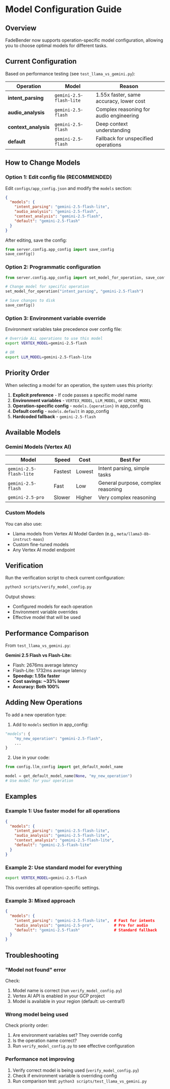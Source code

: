 # Model Configuration Guide

## Overview

FadeBender now supports operation-specific model configuration, allowing you to choose optimal models for different tasks.

## Current Configuration

Based on performance testing (see `test_llama_vs_gemini.py`):

| Operation | Model | Reason |
|-----------|-------|--------|
| **intent_parsing** | `gemini-2.5-flash-lite` | 1.55x faster, same accuracy, lower cost |
| **audio_analysis** | `gemini-2.5-flash` | Complex reasoning for audio engineering |
| **context_analysis** | `gemini-2.5-flash` | Deep context understanding |
| **default** | `gemini-2.5-flash` | Fallback for unspecified operations |

## How to Change Models

### Option 1: Edit config file (RECOMMENDED)

Edit `configs/app_config.json` and modify the `models` section:

```json
{
  "models": {
    "intent_parsing": "gemini-2.5-flash-lite",
    "audio_analysis": "gemini-2.5-flash",
    "context_analysis": "gemini-2.5-flash",
    "default": "gemini-2.5-flash"
  }
}
```

After editing, save the config:
```python
from server.config.app_config import save_config
save_config()
```

### Option 2: Programmatic configuration

```python
from server.config.app_config import set_model_for_operation, save_config

# Change model for specific operation
set_model_for_operation("intent_parsing", "gemini-2.5-flash")

# Save changes to disk
save_config()
```

### Option 3: Environment variable override

Environment variables take precedence over config file:

```bash
# Override ALL operations to use this model
export VERTEX_MODEL=gemini-2.5-flash

# OR
export LLM_MODEL=gemini-2.5-flash-lite
```

## Priority Order

When selecting a model for an operation, the system uses this priority:

1. **Explicit preference** - If code passes a specific model name
2. **Environment variables** - `VERTEX_MODEL`, `LLM_MODEL`, or `GEMINI_MODEL`
3. **Operation-specific config** - `models.{operation}` in app_config
4. **Default config** - `models.default` in app_config
5. **Hardcoded fallback** - `gemini-2.5-flash`

## Available Models

### Gemini Models (Vertex AI)

| Model | Speed | Cost | Best For |
|-------|-------|------|----------|
| `gemini-2.5-flash-lite` | Fastest | Lowest | Intent parsing, simple tasks |
| `gemini-2.5-flash` | Fast | Low | General purpose, complex reasoning |
| `gemini-2.5-pro` | Slower | Higher | Very complex reasoning |

### Custom Models

You can also use:
- Llama models from Vertex AI Model Garden (e.g., `meta/llama3-8b-instruct-maas`)
- Custom fine-tuned models
- Any Vertex AI model endpoint

## Verification

Run the verification script to check current configuration:

```bash
python3 scripts/verify_model_config.py
```

Output shows:
- Configured models for each operation
- Environment variable overrides
- Effective model that will be used

## Performance Comparison

From `test_llama_vs_gemini.py`:

**Gemini 2.5 Flash vs Flash-Lite:**
- Flash: 2676ms average latency
- Flash-Lite: 1732ms average latency
- **Speedup: 1.55x faster**
- **Cost savings: ~33% lower**
- **Accuracy: Both 100%**

## Adding New Operations

To add a new operation type:

1. Add to `models` section in app_config:
```python
"models": {
    "my_new_operation": "gemini-2.5-flash",
    ...
}
```

2. Use in your code:
```python
from config.llm_config import get_default_model_name

model = get_default_model_name(None, "my_new_operation")
# Use model for your operation
```

## Examples

### Example 1: Use faster model for all operations

```json
{
  "models": {
    "intent_parsing": "gemini-2.5-flash-lite",
    "audio_analysis": "gemini-2.5-flash-lite",
    "context_analysis": "gemini-2.5-flash-lite",
    "default": "gemini-2.5-flash-lite"
  }
}
```

### Example 2: Use standard model for everything

```bash
export VERTEX_MODEL=gemini-2.5-flash
```

This overrides all operation-specific settings.

### Example 3: Mixed approach

```json
{
  "models": {
    "intent_parsing": "gemini-2.5-flash-lite",  # Fast for intents
    "audio_analysis": "gemini-2.5-pro",         # Pro for audio
    "default": "gemini-2.5-flash"               # Standard fallback
  }
}
```

## Troubleshooting

### "Model not found" error

Check:
1. Model name is correct (run `verify_model_config.py`)
2. Vertex AI API is enabled in your GCP project
3. Model is available in your region (default: us-central1)

### Wrong model being used

Check priority order:
1. Are environment variables set? They override config
2. Is the operation name correct?
3. Run `verify_model_config.py` to see effective configuration

### Performance not improving

1. Verify correct model is being used (`verify_model_config.py`)
2. Check if environment variable is overriding config
3. Run comparison test: `python3 scripts/test_llama_vs_gemini.py`
